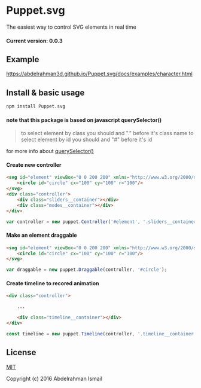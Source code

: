 # Puppet.svg
The easiest way to control SVG elements in real time

#### Current version: 0.0.3

## Example
https://abdelrahman3d.github.io/Puppet.svg/docs/examples/character.html

## Install & basic usage

``` bash
npm install Puppet.svg
```
#### note that this package is based on javascript querySelector()
> to select element by class you should and "." before it's class name to select element by id you should and "#" before it's id

for more info about [querySelector()](https://developer.mozilla.org/en-US/docs/Web/API/Document/querySelector)

#### Create new controller
``` html
<svg id="element" viewBox="0 0 200 200" xmlns="http://www.w3.org/2000/svg">
    <circle id="circle" cx="100" cy="100" r="100"/>
</svg>
<div class="controller">
    <div class="sliders__container"></div>
    <div class="modes__container"></div>
</div>
```
``` javascript
var controller = new puppet.Controller('#element', '.sliders__container', '.modes__container');
```

#### Make an element draggable
``` html
<svg id="element" viewBox="0 0 200 200" xmlns="http://www.w3.org/2000/svg">
    <circle id="circle" cx="100" cy="100" r="100"/>
</svg>
```
``` javascript
var draggable = new puppet.Draggable(controller, '#circle');
```

#### Create timeline to recored animation
``` html
<div class="controller">

    ...

    <div class="timeline__container"></div>
</div>
```
``` javascript
const timeline = new puppet.Timeline(controller, '.timeline__container', [controller.sliders, draggable.position, controller.mode]);
```

## License

[MIT](http://opensource.org/licenses/MIT)

Copyright (c) 2016 Abdelrahman Ismail
